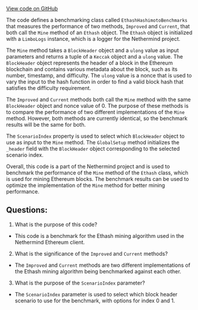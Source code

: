 [View code on GitHub](https://github.com/nethermindeth/nethermind/Nethermind.Benchmark/Mining/EthashHashimotoBenchmarks.cs)

The code defines a benchmarking class called `EthashHashimotoBenchmarks` that measures the performance of two methods, `Improved` and `Current`, that both call the `Mine` method of an `Ethash` object. The `Ethash` object is initialized with a `LimboLogs` instance, which is a logger for the Nethermind project. 

The `Mine` method takes a `BlockHeader` object and a `ulong` value as input parameters and returns a tuple of a `Keccak` object and a `ulong` value. The `BlockHeader` object represents the header of a block in the Ethereum blockchain and contains various metadata about the block, such as its number, timestamp, and difficulty. The `ulong` value is a nonce that is used to vary the input to the hash function in order to find a valid block hash that satisfies the difficulty requirement.

The `Improved` and `Current` methods both call the `Mine` method with the same `BlockHeader` object and nonce value of 0. The purpose of these methods is to compare the performance of two different implementations of the `Mine` method. However, both methods are currently identical, so the benchmark results will be the same for both.

The `ScenarioIndex` property is used to select which `BlockHeader` object to use as input to the `Mine` method. The `GlobalSetup` method initializes the `_header` field with the `BlockHeader` object corresponding to the selected scenario index.

Overall, this code is a part of the Nethermind project and is used to benchmark the performance of the `Mine` method of the `Ethash` class, which is used for mining Ethereum blocks. The benchmark results can be used to optimize the implementation of the `Mine` method for better mining performance.
## Questions: 
 1. What is the purpose of this code?
- This code is a benchmark for the Ethash mining algorithm used in the Nethermind Ethereum client.

2. What is the significance of the `Improved` and `Current` methods?
- The `Improved` and `Current` methods are two different implementations of the Ethash mining algorithm being benchmarked against each other.

3. What is the purpose of the `ScenarioIndex` parameter?
- The `ScenarioIndex` parameter is used to select which block header scenario to use for the benchmark, with options for index 0 and 1.